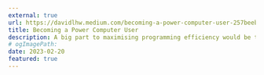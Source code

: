 ```yaml
---
external: true
url: https://davidlhw.medium.com/becoming-a-power-computer-user-257beeb84cbb
title: Becoming a Power Computer User
description: A big part to maximising programming efficiency would be to understand and use custom (or often, premade) utilities on our devices.
# ogImagePath:
date: 2023-02-20
featured: true
---
```

